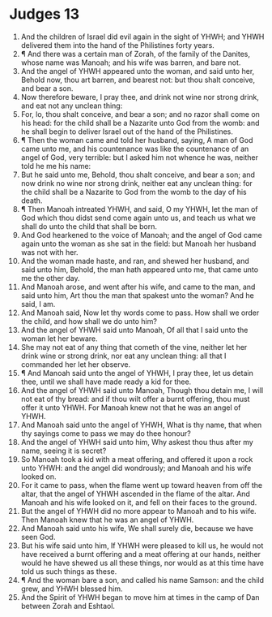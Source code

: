 ﻿# Judges 13
1. And the children of Israel did evil again in the sight of YHWH; and YHWH delivered them into the hand of the Philistines forty years. 
2. ¶ And there was a certain man of Zorah, of the family of the Danites, whose name was Manoah; and his wife was barren, and bare not. 
3. And the angel of YHWH appeared unto the woman, and said unto her, Behold now, thou art barren, and bearest not: but thou shalt conceive, and bear a son. 
4. Now therefore beware, I pray thee, and drink not wine nor strong drink, and eat not any unclean thing: 
5. For, lo, thou shalt conceive, and bear a son; and no razor shall come on his head: for the child shall be a Nazarite unto God from the womb: and he shall begin to deliver Israel out of the hand of the Philistines. 
6. ¶ Then the woman came and told her husband, saying, A man of God came unto me, and his countenance was like the countenance of an angel of God, very terrible: but I asked him not whence he was, neither told he me his name: 
7. But he said unto me, Behold, thou shalt conceive, and bear a son; and now drink no wine nor strong drink, neither eat any unclean thing: for the child shall be a Nazarite to God from the womb to the day of his death. 
8. ¶ Then Manoah intreated YHWH, and said, O my YHWH, let the man of God which thou didst send come again unto us, and teach us what we shall do unto the child that shall be born. 
9. And God hearkened to the voice of Manoah; and the angel of God came again unto the woman as she sat in the field: but Manoah her husband was not with her. 
10. And the woman made haste, and ran, and shewed her husband, and said unto him, Behold, the man hath appeared unto me, that came unto me the other day. 
11. And Manoah arose, and went after his wife, and came to the man, and said unto him, Art thou the man that spakest unto the woman? And he said, I am. 
12. And Manoah said, Now let thy words come to pass. How shall we order the child, and how shall we do unto him? 
13. And the angel of YHWH said unto Manoah, Of all that I said unto the woman let her beware. 
14. She may not eat of any thing that cometh of the vine, neither let her drink wine or strong drink, nor eat any unclean thing: all that I commanded her let her observe. 
15. ¶ And Manoah said unto the angel of YHWH, I pray thee, let us detain thee, until we shall have made ready a kid for thee. 
16. And the angel of YHWH said unto Manoah, Though thou detain me, I will not eat of thy bread: and if thou wilt offer a burnt offering, thou must offer it unto YHWH. For Manoah knew not that he was an angel of YHWH. 
17. And Manoah said unto the angel of YHWH, What is thy name, that when thy sayings come to pass we may do thee honour? 
18. And the angel of YHWH said unto him, Why askest thou thus after my name, seeing it is secret? 
19. So Manoah took a kid with a meat offering, and offered it upon a rock unto YHWH: and the angel did wondrously; and Manoah and his wife looked on. 
20. For it came to pass, when the flame went up toward heaven from off the altar, that the angel of YHWH ascended in the flame of the altar. And Manoah and his wife looked on it, and fell on their faces to the ground. 
21. But the angel of YHWH did no more appear to Manoah and to his wife. Then Manoah knew that he was an angel of YHWH. 
22. And Manoah said unto his wife, We shall surely die, because we have seen God. 
23. But his wife said unto him, If YHWH were pleased to kill us, he would not have received a burnt offering and a meat offering at our hands, neither would he have shewed us all these things, nor would as at this time have told us such things as these. 
24. ¶ And the woman bare a son, and called his name Samson: and the child grew, and YHWH blessed him. 
25. And the Spirit of YHWH began to move him at times in the camp of Dan between Zorah and Eshtaol. 
